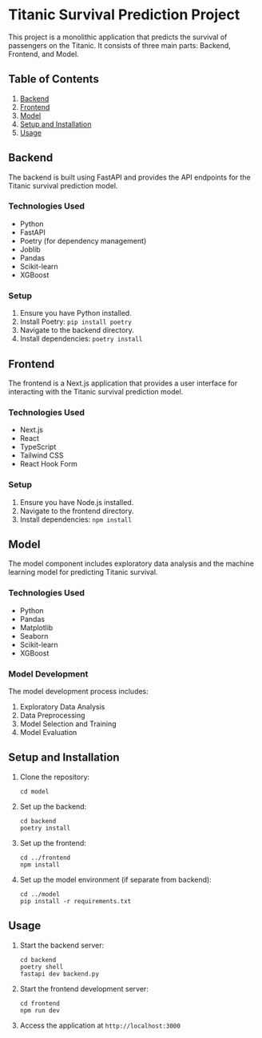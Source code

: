 # Titanic Survival Prediction Project

This project is a monolithic application that predicts the survival of passengers on the Titanic. It consists of three main parts: Backend, Frontend, and Model.

## Table of Contents

1. [Backend](#backend)
2. [Frontend](#frontend)
3. [Model](#model)
4. [Setup and Installation](#setup-and-installation)
5. [Usage](#usage)

## Backend

The backend is built using FastAPI and provides the API endpoints for the Titanic survival prediction model.

### Technologies Used

- Python
- FastAPI
- Poetry (for dependency management)
- Joblib
- Pandas
- Scikit-learn
- XGBoost

### Setup

1. Ensure you have Python installed.
2. Install Poetry: `pip install poetry`
3. Navigate to the backend directory.
4. Install dependencies: `poetry install`

## Frontend

The frontend is a Next.js application that provides a user interface for interacting with the Titanic survival prediction model.

### Technologies Used

- Next.js
- React
- TypeScript
- Tailwind CSS
- React Hook Form

### Setup

1. Ensure you have Node.js installed.
2. Navigate to the frontend directory.
3. Install dependencies: `npm install`

## Model

The model component includes exploratory data analysis and the machine learning model for predicting Titanic survival.

### Technologies Used

- Python
- Pandas
- Matplotlib
- Seaborn
- Scikit-learn
- XGBoost

### Model Development

The model development process includes:

1. Exploratory Data Analysis
2. Data Preprocessing
3. Model Selection and Training
4. Model Evaluation

## Setup and Installation

1. Clone the repository:

   ```
   cd model
   ```

2. Set up the backend:

   ```
   cd backend
   poetry install
   ```

3. Set up the frontend:

   ```
   cd ../frontend
   npm install
   ```

4. Set up the model environment (if separate from backend):
   ```
   cd ../model
   pip install -r requirements.txt
   ```

## Usage

1. Start the backend server:

   ```
   cd backend
   poetry shell
   fastapi dev backend.py
   ```

2. Start the frontend development server:

   ```
   cd frontend
   npm run dev
   ```

3. Access the application at `http://localhost:3000`
